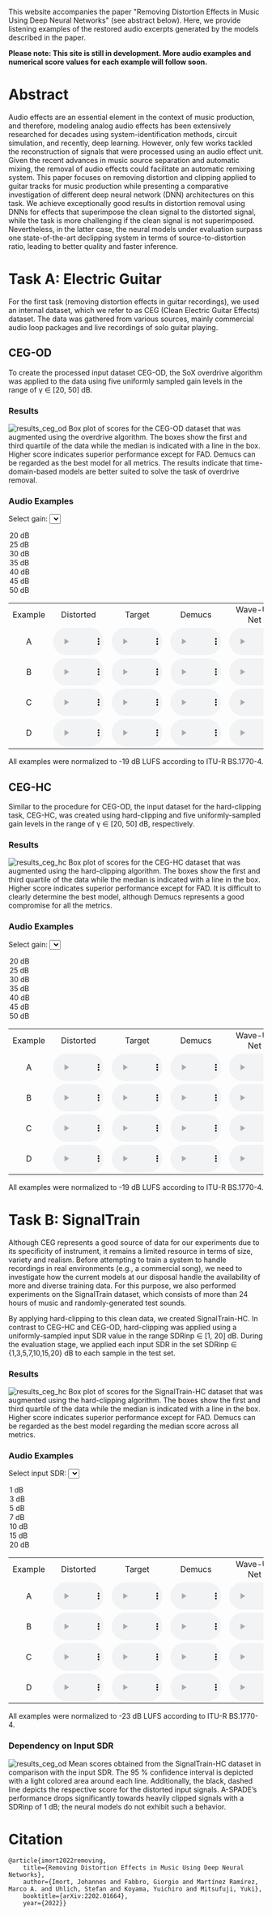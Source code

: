 <script src="https://ajax.googleapis.com/ajax/libs/jquery/3.5.1/jquery.min.js"></script>
<script>
document.addEventListener("play", function(evt) {
    if(this.$AudioPlaying && this.$AudioPlaying !== evt.target) {
        this.$AudioPlaying.pause();
    }
    this.$AudioPlaying = evt.target;
}, true);
</script>
<script>
$(document).ready(function() {
  $('#gain_od').on('change', function() {
    change($(this).val(), "audio_cegod");
  });
});
$(document).ready(function() {
  $('#gain_hc').on('change', function() {
    change($(this).val(), "audio_ceghc");
  });
});

$(document).ready(function() {
  $('#inp_sdr').on('change', function() {
    change($(this).val(), "audio_st");
  });
});

function change(gain, classname) {
  var all_audio = document.getElementsByClassName(classname);
  for (var i = all_audio.length - 1; i >= 0; i--)
  {
    var audio = all_audio[i];
    var source = audio.getElementsByTagName("source")[0];
    audio.pause();
    var old_src = source.src;
    source.src = old_src.replace(/[\/]\d\d[\/]/, "/" + gain + "/");
    audio.load();
  }
}
</script>

This website accompanies the paper "Removing Distortion Effects in Music Using Deep Neural Networks" (see abstract below). Here, we provide listening examples of the restored audio excerpts generated by the models described in the paper.

**Please note: This site is still in development. More audio examples and numerical score values for each example will follow soon.**

# Abstract

Audio effects are an essential element in the context of music production, and therefore, modeling analog audio effects has been extensively researched for decades using system-identification methods, circuit simulation, and recently, deep learning. However, only few works tackled the reconstruction of signals that were processed using an audio effect unit. Given the recent advances in music source separation and automatic mixing, the removal of audio effects could facilitate an automatic remixing system.
This paper focuses on removing distortion and clipping applied to guitar tracks for music production while presenting a comparative investigation of different deep neural network (DNN) architectures on this task. We achieve exceptionally good results in distortion removal using DNNs for effects that superimpose the clean signal to the distorted signal, while the task is more challenging if the clean signal is not superimposed. Nevertheless, in the latter case, the neural models under evaluation surpass one state-of-the-art declipping system in terms of source-to-distortion ratio, leading to better quality and faster inference.

# Task A: Electric Guitar

For the first task (removing distortion effects in guitar recordings), we used an internal dataset, which we refer to as CEG (Clean Electric Guitar Effects) dataset. The data was gathered from various sources, mainly commercial audio loop packages and live recordings of solo guitar playing.

## CEG-OD

To create the processed input dataset CEG-OD, the SoX overdrive algorithm was applied to the data using five uniformly sampled gain levels in the range of γ ∈ [20, 50] dB.

### Results

![results_ceg_od](assets/img/lcegfx_overdrive_abs_scores.png)
Box plot of scores for the CEG-OD dataset that was augmented using the overdrive algorithm. The boxes show the first and third quartile of the data while the median is indicated with a line in the box. Higher score indicates superior performance except for FAD. Demucs can be regarded as the best model for all metrics. The results indicate that time-domain-based models are better suited to solve the task of overdrive removal.

### Audio Examples

<label for="gain_od">Select gain:</label>
<select name="gain_od" id="gain_od">
  <option value="20">20 dB</option>
  <option value="25">25 dB</option>
  <option value="30">30 dB</option>
  <option value="35" selected="selected">35 dB</option>
  <option value="40">40 dB</option>
  <option value="45">45 dB</option>
  <option value="50">50 dB</option>
</select>

<table style='text-align: center;'>
  <tbody>
    <tr>
      <td>Example</td>
      <td>Distorted</td>
      <td>Target</td>
      <td>Demucs</td>
      <td>Wave-U-Net</td>
      <td>CRAFx</td>
      <td>UMX</td>
      <td>IRM</td>
    </tr>
    <tr>
      <td>A</td>
      <td><audio class="audio_cegod" controls="" style="width: 100px;"><source src="./assets/audio/CEG_OD/pow2/35/inp.wav" type="audio/mpeg" /></audio></td>
      <td><audio class="audio_cegod" controls="" style="width: 100px;"><source src="./assets/audio/CEG_OD/pow2/35/tar.wav" type="audio/mpeg" /></audio></td>
      <td><audio class="audio_cegod" controls="" style="width: 100px;"><source src="./assets/audio/CEG_OD/pow2/35/demucs.wav" type="audio/mpeg" /></audio></td>
      <td><audio class="audio_cegod" controls="" style="width: 100px;"><source src="./assets/audio/CEG_OD/pow2/35/waveunet.wav" type="audio/mpeg" /></audio></td>
      <td><audio class="audio_cegod" controls="" style="width: 100px;"><source src="./assets/audio/CEG_OD/pow2/35/crafx.wav" type="audio/mpeg" /></audio></td>
      <td><audio class="audio_cegod" controls="" style="width: 100px;"><source src="./assets/audio/CEG_OD/pow2/35/umx.wav" type="audio/mpeg" /></audio></td>
      <td><audio class="audio_cegod" controls="" style="width: 100px;"><source src="./assets/audio/CEG_OD/pow2/35/irm.wav" type="audio/mpeg" /></audio></td>
    </tr>
    <tr>
      <td>B</td>
      <td><audio class="audio_cegod" controls="" style="width: 100px;"><source src="./assets/audio/CEG_OD/mel1/35/inp.wav" type="audio/mpeg" /></audio></td>
      <td><audio class="audio_cegod" controls="" style="width: 100px;"><source src="./assets/audio/CEG_OD/mel1/35/tar.wav" type="audio/mpeg" /></audio></td>
      <td><audio class="audio_cegod" controls="" style="width: 100px;"><source src="./assets/audio/CEG_OD/mel1/35/demucs.wav" type="audio/mpeg" /></audio></td>
      <td><audio class="audio_cegod" controls="" style="width: 100px;"><source src="./assets/audio/CEG_OD/mel1/35/waveunet.wav" type="audio/mpeg" /></audio></td>
      <td><audio class="audio_cegod" controls="" style="width: 100px;"><source src="./assets/audio/CEG_OD/mel1/35/crafx.wav" type="audio/mpeg" /></audio></td>
      <td><audio class="audio_cegod" controls="" style="width: 100px;"><source src="./assets/audio/CEG_OD/mel1/35/umx.wav" type="audio/mpeg" /></audio></td>
      <td><audio class="audio_cegod" controls="" style="width: 100px;"><source src="./assets/audio/CEG_OD/mel1/35/irm.wav" type="audio/mpeg" /></audio></td>
    </tr>
    <tr>
      <td>C</td>
      <td><audio class="audio_cegod" controls="" style="width: 100px;"><source src="./assets/audio/CEG_OD/sin1/35/inp.wav" type="audio/mpeg" /></audio></td>
      <td><audio class="audio_cegod" controls="" style="width: 100px;"><source src="./assets/audio/CEG_OD/sin1/35/tar.wav" type="audio/mpeg" /></audio></td>
      <td><audio class="audio_cegod" controls="" style="width: 100px;"><source src="./assets/audio/CEG_OD/sin1/35/demucs.wav" type="audio/mpeg" /></audio></td>
      <td><audio class="audio_cegod" controls="" style="width: 100px;"><source src="./assets/audio/CEG_OD/sin1/35/waveunet.wav" type="audio/mpeg" /></audio></td>
      <td><audio class="audio_cegod" controls="" style="width: 100px;"><source src="./assets/audio/CEG_OD/sin1/35/crafx.wav" type="audio/mpeg" /></audio></td>
      <td><audio class="audio_cegod" controls="" style="width: 100px;"><source src="./assets/audio/CEG_OD/sin1/35/umx.wav" type="audio/mpeg" /></audio></td>
      <td><audio class="audio_cegod" controls="" style="width: 100px;"><source src="./assets/audio/CEG_OD/sin1/35/irm.wav" type="audio/mpeg" /></audio></td>
    </tr>
    <tr>
      <td>D</td>
      <td><audio class="audio_cegod" controls="" style="width: 100px;"><source src="./assets/audio/CEG_OD/pow1/35/inp.wav" type="audio/mpeg" /></audio></td>
      <td><audio class="audio_cegod" controls="" style="width: 100px;"><source src="./assets/audio/CEG_OD/pow1/35/tar.wav" type="audio/mpeg" /></audio></td>
      <td><audio class="audio_cegod" controls="" style="width: 100px;"><source src="./assets/audio/CEG_OD/pow1/35/demucs.wav" type="audio/mpeg" /></audio></td>
      <td><audio class="audio_cegod" controls="" style="width: 100px;"><source src="./assets/audio/CEG_OD/pow1/35/waveunet.wav" type="audio/mpeg" /></audio></td>
      <td><audio class="audio_cegod" controls="" style="width: 100px;"><source src="./assets/audio/CEG_OD/pow1/35/crafx.wav" type="audio/mpeg" /></audio></td>
      <td><audio class="audio_cegod" controls="" style="width: 100px;"><source src="./assets/audio/CEG_OD/pow1/35/umx.wav" type="audio/mpeg" /></audio></td>
      <td><audio class="audio_cegod" controls="" style="width: 100px;"><source src="./assets/audio/CEG_OD/pow1/35/irm.wav" type="audio/mpeg" /></audio></td>
    </tr>
  </tbody>
</table>

All examples were normalized to -19 dB LUFS according to ITU-R BS.1770-4.

## CEG-HC

Similar to the procedure for CEG-OD, the input dataset for the hard-clipping task, CEG-HC, was created using hard-clipping and five uniformly-sampled gain levels in the range of γ ∈ [20, 50] dB, respectively.

### Results

![results_ceg_hc](assets/img/lcegfx_hardclipping_abs_scores.png)
Box plot of scores for the CEG-HC dataset that was augmented using the hard-clipping algorithm. The boxes show the first and third quartile of the data while the median is indicated with a line in the box. Higher score indicates superior performance except for FAD. It is difficult to clearly determine the best model, although Demucs represents a good compromise for all the metrics.

### Audio Examples
<label for="gain_hc">Select gain:</label>
<select name="gain_hc" id="gain_hc">
  <option value="20">20 dB</option>
  <option value="25">25 dB</option>
  <option value="30">30 dB</option>
  <option value="35" selected="selected">35 dB</option>
  <option value="40">40 dB</option>
  <option value="45">45 dB</option>
  <option value="50">50 dB</option>
</select>

<table style='text-align: center;'>
  <tbody>
    <tr>
      <td>Example</td>
      <td>Distorted</td>
      <td>Target</td>
      <td>Demucs</td>
      <td>Wave-U-Net</td>
      <td>CRAFx</td>
      <td>UMX</td>
      <td>A-SPADE</td>
    </tr>
    <tr>
      <td>A</td>
      <td><audio class="audio_ceghc" controls="" style="width: 100px;"><source src="./assets/audio/CEG_HC/pow2/35/inp.wav" type="audio/mpeg" /></audio></td>
      <td><audio class="audio_ceghc" controls="" style="width: 100px;"><source src="./assets/audio/CEG_HC/pow2/35/tar.wav" type="audio/mpeg" /></audio></td>
      <td><audio class="audio_ceghc" controls="" style="width: 100px;"><source src="./assets/audio/CEG_HC/pow2/35/demucs.wav" type="audio/mpeg" /></audio></td>
      <td><audio class="audio_ceghc" controls="" style="width: 100px;"><source src="./assets/audio/CEG_HC/pow2/35/waveunet.wav" type="audio/mpeg" /></audio></td>
      <td><audio class="audio_ceghc" controls="" style="width: 100px;"><source src="./assets/audio/CEG_HC/pow2/35/crafx.wav" type="audio/mpeg" /></audio></td>
      <td><audio class="audio_ceghc" controls="" style="width: 100px;"><source src="./assets/audio/CEG_HC/pow2/35/umx.wav" type="audio/mpeg" /></audio></td>
      <td><audio class="audio_ceghc" controls="" style="width: 100px;"><source src="./assets/audio/CEG_HC/pow2/35/aspade.wav" type="audio/mpeg" /></audio></td>
    </tr>
    <tr>
      <td>B</td>
      <td><audio class="audio_ceghc" controls="" style="width: 100px;"><source src="./assets/audio/CEG_HC/mel1/35/inp.wav" type="audio/mpeg" /></audio></td>
      <td><audio class="audio_ceghc" controls="" style="width: 100px;"><source src="./assets/audio/CEG_HC/mel1/35/tar.wav" type="audio/mpeg" /></audio></td>
      <td><audio class="audio_ceghc" controls="" style="width: 100px;"><source src="./assets/audio/CEG_HC/mel1/35/demucs.wav" type="audio/mpeg" /></audio></td>
      <td><audio class="audio_ceghc" controls="" style="width: 100px;"><source src="./assets/audio/CEG_HC/mel1/35/waveunet.wav" type="audio/mpeg" /></audio></td>
      <td><audio class="audio_ceghc" controls="" style="width: 100px;"><source src="./assets/audio/CEG_HC/mel1/35/crafx.wav" type="audio/mpeg" /></audio></td>
      <td><audio class="audio_ceghc" controls="" style="width: 100px;"><source src="./assets/audio/CEG_HC/mel1/35/umx.wav" type="audio/mpeg" /></audio></td>
      <td><audio class="audio_ceghc" controls="" style="width: 100px;"><source src="./assets/audio/CEG_HC/mel1/35/aspade.wav" type="audio/mpeg" /></audio></td>
    </tr>
    <tr>
      <td>C</td>
      <td><audio class="audio_ceghc" controls="" style="width: 100px;"><source src="./assets/audio/CEG_HC/sin1/35/inp.wav" type="audio/mpeg" /></audio></td>
      <td><audio class="audio_ceghc" controls="" style="width: 100px;"><source src="./assets/audio/CEG_HC/sin1/35/tar.wav" type="audio/mpeg" /></audio></td>
      <td><audio class="audio_ceghc" controls="" style="width: 100px;"><source src="./assets/audio/CEG_HC/sin1/35/demucs.wav" type="audio/mpeg" /></audio></td>
      <td><audio class="audio_ceghc" controls="" style="width: 100px;"><source src="./assets/audio/CEG_HC/sin1/35/waveunet.wav" type="audio/mpeg" /></audio></td>
      <td><audio class="audio_ceghc" controls="" style="width: 100px;"><source src="./assets/audio/CEG_HC/sin1/35/crafx.wav" type="audio/mpeg" /></audio></td>
      <td><audio class="audio_ceghc" controls="" style="width: 100px;"><source src="./assets/audio/CEG_HC/sin1/35/umx.wav" type="audio/mpeg" /></audio></td>
      <td><audio class="audio_ceghc" controls="" style="width: 100px;"><source src="./assets/audio/CEG_HC/sin1/35/aspade.wav" type="audio/mpeg" /></audio></td>
    </tr>
    <tr>
      <td>D</td>
      <td><audio class="audio_ceghc" controls="" style="width: 100px;"><source src="./assets/audio/CEG_HC/pow1/35/inp.wav" type="audio/mpeg" /></audio></td>
      <td><audio class="audio_ceghc" controls="" style="width: 100px;"><source src="./assets/audio/CEG_HC/pow1/35/tar.wav" type="audio/mpeg" /></audio></td>
      <td><audio class="audio_ceghc" controls="" style="width: 100px;"><source src="./assets/audio/CEG_HC/pow1/35/demucs.wav" type="audio/mpeg" /></audio></td>
      <td><audio class="audio_ceghc" controls="" style="width: 100px;"><source src="./assets/audio/CEG_HC/pow1/35/waveunet.wav" type="audio/mpeg" /></audio></td>
      <td><audio class="audio_ceghc" controls="" style="width: 100px;"><source src="./assets/audio/CEG_HC/pow1/35/crafx.wav" type="audio/mpeg" /></audio></td>
      <td><audio class="audio_ceghc" controls="" style="width: 100px;"><source src="./assets/audio/CEG_HC/pow1/35/umx.wav" type="audio/mpeg" /></audio></td>
      <td><audio class="audio_ceghc" controls="" style="width: 100px;"><source src="./assets/audio/CEG_HC/pow1/35/aspade.wav" type="audio/mpeg" /></audio></td>
    </tr>
  </tbody>
</table>

All examples were normalized to -19 dB LUFS according to ITU-R BS.1770-4.

# Task B: SignalTrain

Although CEG represents a good source of data for our experiments due to its specificity of instrument, it remains a limited resource in terms of size, variety and realism. Before attempting to train a system to handle recordings in real environments (e.g., a commercial song), we need to investigate how the current models at our disposal handle the availability of more and diverse training data. For this purpose, we also performed experiments on the SignalTrain dataset, which consists of more than 24 hours of music and randomly-generated test sounds.

By applying hard-clipping to this clean data, we created SignalTrain-HC. In contrast to CEG-HC and CEG-OD, hard-clipping was applied using a uniformly-sampled input SDR value in the range SDRinp ∈ [1, 20] dB. During the evaluation stage, we applied each input SDR in the set SDRinp ∈ {1,3,5,7,10,15,20} dB to each sample in the test set.

### Results

![results_ceg_hc](assets/img/signaltrain_hardclipping_abs_scores.png)
Box plot of scores for the SignalTrain-HC dataset that was augmented using the hard-clipping algorithm. The boxes show the first and third quartile of the data while the median is indicated with a line in the box. Higher score indicates superior performance except for FAD. Demucs can be regarded as the best model regarding the median score across all metrics.

### Audio Examples


<label for="inp_sdr">Select input SDR:</label>
<select name="inp_sdr" id="inp_sdr">
  <option value="01">1 dB</option>
  <option value="03">3 dB</option>
  <option value="05">5 dB</option>
  <option value="07" selected="selected">7 dB</option>
  <option value="10">10 dB</option>
  <option value="15">15 dB</option>
  <option value="20">20 dB</option>
</select>

<table style='text-align: center;'>
  <tbody>
    <tr>
      <td>Example</td>
      <td>Distorted</td>
      <td>Target</td>
      <td>Demucs</td>
      <td>Wave-U-Net</td>
      <td>UMX</td>
      <td>A-SPADE</td>
      <td>IRM</td>
    </tr>
    <tr>
      <td>A</td>
      <td><audio class="audio_st" controls="" style="width: 100px;"><source src="./assets/audio/ST_HC/pian/07/inp.wav" type="audio/mpeg" /></audio></td>
      <td><audio class="audio_st" controls="" style="width: 100px;"><source src="./assets/audio/ST_HC/pian/07/tar.wav" type="audio/mpeg" /></audio></td>
      <td><audio class="audio_st" controls="" style="width: 100px;"><source src="./assets/audio/ST_HC/pian/07/demucs.wav" type="audio/mpeg" /></audio></td>
      <td><audio class="audio_st" controls="" style="width: 100px;"><source src="./assets/audio/ST_HC/pian/07/waveunet.wav" type="audio/mpeg" /></audio></td>
      <td><audio class="audio_st" controls="" style="width: 100px;"><source src="./assets/audio/ST_HC/pian/07/umx.wav" type="audio/mpeg" /></audio></td>
      <td><audio class="audio_st" controls="" style="width: 100px;"><source src="./assets/audio/ST_HC/pian/07/aspade.wav" type="audio/mpeg" /></audio></td>
      <td><audio class="audio_st" controls="" style="width: 100px;"><source src="./assets/audio/ST_HC/pian/07/irm.wav" type="audio/mpeg" /></audio></td>
    </tr>
    <tr>
      <td>B</td>
      <td><audio class="audio_st" controls="" style="width: 100px;"><source src="./assets/audio/ST_HC/perc/07/inp.wav" type="audio/mpeg" /></audio></td>
      <td><audio class="audio_st" controls="" style="width: 100px;"><source src="./assets/audio/ST_HC/perc/07/tar.wav" type="audio/mpeg" /></audio></td>
      <td><audio class="audio_st" controls="" style="width: 100px;"><source src="./assets/audio/ST_HC/perc/07/demucs.wav" type="audio/mpeg" /></audio></td>
      <td><audio class="audio_st" controls="" style="width: 100px;"><source src="./assets/audio/ST_HC/perc/07/waveunet.wav" type="audio/mpeg" /></audio></td>
      <td><audio class="audio_st" controls="" style="width: 100px;"><source src="./assets/audio/ST_HC/perc/07/umx.wav" type="audio/mpeg" /></audio></td>
      <td><audio class="audio_st" controls="" style="width: 100px;"><source src="./assets/audio/ST_HC/perc/07/aspade.wav" type="audio/mpeg" /></audio></td>
      <td><audio class="audio_st" controls="" style="width: 100px;"><source src="./assets/audio/ST_HC/perc/07/irm.wav" type="audio/mpeg" /></audio></td>
    </tr>
    <tr>
      <td>C</td>
      <td><audio class="audio_st" controls="" style="width: 100px;"><source src="./assets/audio/ST_HC/bass/07/inp.wav" type="audio/mpeg" /></audio></td>
      <td><audio class="audio_st" controls="" style="width: 100px;"><source src="./assets/audio/ST_HC/bass/07/tar.wav" type="audio/mpeg" /></audio></td>
      <td><audio class="audio_st" controls="" style="width: 100px;"><source src="./assets/audio/ST_HC/bass/07/demucs.wav" type="audio/mpeg" /></audio></td>
      <td><audio class="audio_st" controls="" style="width: 100px;"><source src="./assets/audio/ST_HC/bass/07/waveunet.wav" type="audio/mpeg" /></audio></td>
      <td><audio class="audio_st" controls="" style="width: 100px;"><source src="./assets/audio/ST_HC/bass/07/umx.wav" type="audio/mpeg" /></audio></td>
      <td><audio class="audio_st" controls="" style="width: 100px;"><source src="./assets/audio/ST_HC/bass/07/aspade.wav" type="audio/mpeg" /></audio></td>
      <td><audio class="audio_st" controls="" style="width: 100px;"><source src="./assets/audio/ST_HC/bass/07/irm.wav" type="audio/mpeg" /></audio></td>
    </tr>
    <tr>
      <td>D</td>
      <td><audio class="audio_st" controls="" style="width: 100px;"><source src="./assets/audio/ST_HC/song/07/inp.wav" type="audio/mpeg" /></audio></td>
      <td><audio class="audio_st" controls="" style="width: 100px;"><source src="./assets/audio/ST_HC/song/07/tar.wav" type="audio/mpeg" /></audio></td>
      <td><audio class="audio_st" controls="" style="width: 100px;"><source src="./assets/audio/ST_HC/song/07/demucs.wav" type="audio/mpeg" /></audio></td>
      <td><audio class="audio_st" controls="" style="width: 100px;"><source src="./assets/audio/ST_HC/song/07/waveunet.wav" type="audio/mpeg" /></audio></td>
      <td><audio class="audio_st" controls="" style="width: 100px;"><source src="./assets/audio/ST_HC/song/07/umx.wav" type="audio/mpeg" /></audio></td>
      <td><audio class="audio_st" controls="" style="width: 100px;"><source src="./assets/audio/ST_HC/song/07/aspade.wav" type="audio/mpeg" /></audio></td>
      <td><audio class="audio_st" controls="" style="width: 100px;"><source src="./assets/audio/ST_HC/song/07/irm.wav" type="audio/mpeg" /></audio></td>
    </tr>

  </tbody>
</table>
All examples were normalized to -23 dB LUFS according to ITU-R BS.1770-4.

### Dependency on Input SDR

![results_ceg_od](assets/img/signaltrain_hardclipping_drive_vs_scores.png)
Mean scores obtained from the SignalTrain-HC dataset in comparison with the input SDR. The 95 % confidence interval is depicted with a light colored area around each line. Additionally, the black, dashed line depicts the respective score for the distorted input signals. A-SPADE’s performance drops significantly towards heavily clipped signals with a SDRinp of 1 dB; the neural models do not exhibit such a behavior.

# Citation

    @article{imort2022removing,
        title={Removing Distortion Effects in Music Using Deep Neural Networks},
        author={Imort, Johannes and Fabbro, Giorgio and Martínez Ramírez, Marco A. and Uhlich, Stefan and Koyama, Yuichiro and Mitsufuji, Yuki},
        booktitle={arXiv:2202.01664},
        year={2022}}
